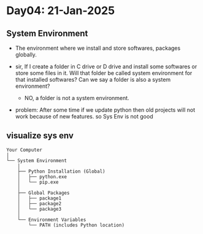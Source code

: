 # Day04: 21-Jan-2025

## System Environment

- The environment where we install and store softwares, packages globally.

- sir, If I create a folder in C drive or D drive and install some softwares or store some files in it. Will that folder be called system environment for that installed softwares? Can we say a folder is also a system environment?
    
    - NO, a folder is not a system environment.

- problem: After some time if we update python then old projects will not work because of new features. so Sys Env is not good

## visualize sys env 

```
Your Computer
│
└── System Environment
    │
    ├── Python Installation (Global)
    │   ├── python.exe
    │   └── pip.exe
    │
    ├── Global Packages
    │   ├── package1
    │   ├── package2
    │   └── package3
    │
    └── Environment Variables
        └── PATH (includes Python location)
```